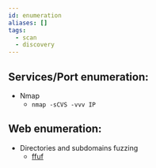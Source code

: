 ```yaml
---
id: enumeration
aliases: []
tags:
  - scan
  - discovery
---
```


## Services/Port enumeration:
  - Nmap 
    - `nmap -sCVS -vvv IP ` 
 
 
## Web enumeration:
  - Directories and subdomains fuzzing
    - [ffuf](hack/tools/ffuf.md)
    
